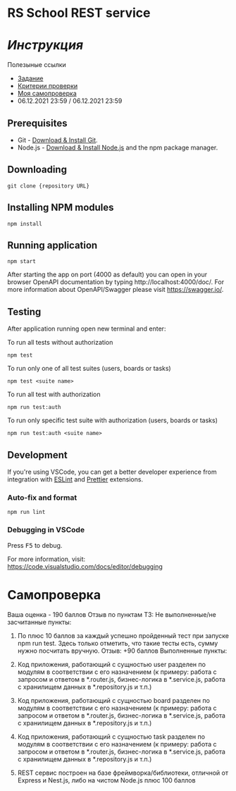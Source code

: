 # RS School REST service

# *Инструкция*

 Полезыные ссылки
 + [Задание](https://github.com/rolling-scopes-school/basic-nodejs-course/blob/master/descriptions/rest-service.md)
 + [Критерии проверки](https://github.com/rolling-scopes-school/basic-nodejs-course/blob/master/cross-check/rest-service.md)
 + [Моя самопроверка](#self-test)
 + 06.12.2021	23:59 / 06.12.2021	23:59	


## Prerequisites

- Git - [Download & Install Git](https://git-scm.com/downloads).
- Node.js - [Download & Install Node.js](https://nodejs.org/en/download/) and the npm package manager.

## Downloading

```
git clone {repository URL}
```

## Installing NPM modules

```
npm install
```

## Running application

```
npm start
```

After starting the app on port (4000 as default) you can open
in your browser OpenAPI documentation by typing http://localhost:4000/doc/.
For more information about OpenAPI/Swagger please visit https://swagger.io/.

## Testing

After application running open new terminal and enter:

To run all tests without authorization

```
npm test
```

To run only one of all test suites (users, boards or tasks)

```
npm test <suite name>
```

To run all test with authorization

```
npm run test:auth
```

To run only specific test suite with authorization (users, boards or tasks)

```
npm run test:auth <suite name>
```

## Development

If you're using VSCode, you can get a better developer experience from integration with [ESLint](https://marketplace.visualstudio.com/items?itemName=dbaeumer.vscode-eslint) and [Prettier](https://marketplace.visualstudio.com/items?itemName=esbenp.prettier-vscode) extensions.

### Auto-fix and format

```
npm run lint
```

### Debugging in VSCode

Press <kbd>F5</kbd> to debug.

For more information, visit: https://code.visualstudio.com/docs/editor/debugging

<a id="self-test"></a>


# Самопроверка #
Ваша оценка - 190 баллов 
Отзыв по пунктам ТЗ:
Не выполненные/не засчитанные пункты:
1) По плюс 10 баллов за каждый успешно пройденный тест при запуске npm run test. Здесь только отметить, что такие тесты есть, сумму нужно посчитать вручную. 
Отзыв: +90 баллов
Выполненные пункты:
1) Код приложения, работающий с сущностью user разделен по модулям в соответствии с его назначением (к примеру: работа с запросом и ответом в *.router.js, бизнес-логика в *.service.js, работа с хранилищем данных в *.repository.js и т.п.) 

2) Код приложения, работающий с сущностью board разделен по модулям в соответствии с его назначением (к примеру: работа с запросом и ответом в *.router.js, бизнес-логика в *.service.js, работа с хранилищем данных в *.repository.js и т.п.) 

3) Код приложения, работающий с сущностью task разделен по модулям в соответствии с его назначением (к примеру: работа с запросом и ответом в *.router.js, бизнес-логика в *.service.js, работа с хранилищем данных в *.repository.js и т.п.) 

4) REST сервис построен на базе фреймворка/библиотеки, отличной от Express и Nest.js, либо на чистом Node.js плюс 100 баллов 

